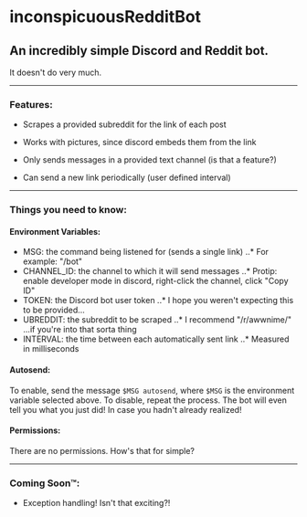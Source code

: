 ﻿# inconspicuousRedditBot

## An incredibly simple Discord and Reddit bot.


It doesn't do very much.

------

### Features:


+ Scrapes a provided subreddit for the link of each post

+ Works with pictures, since discord embeds them from the link

+ Only sends messages in a provided text channel (is that a feature?)

+ Can send a new link periodically (user defined interval)

------

### Things you need to know:


#### Environment Variables:


- MSG: the command being listened for (sends a single link)
..* For example: "/bot"
- CHANNEL_ID: the channel to which it will send messages
..* Protip: enable developer mode in discord, right-click the channel, click "Copy ID"
- TOKEN: the Discord bot user token
..* I hope you weren't expecting this to be provided...
- UBREDDIT: the subreddit to be scraped
..* I recommend "/r/awwnime/" ...if you're into that sorta thing
- INTERVAL: the time between each automatically sent link
..* Measured in milliseconds


#### Autosend:


To enable, send the message `$MSG autosend`, where `$MSG` is the environment variable selected above. To disable, repeat the process. The bot will even tell you what you just did! In case you hadn't already realized!


#### Permissions:


There are no permissions. How's that for simple?

------

### Coming Soon&trade;:

- Exception handling! Isn't that exciting?!